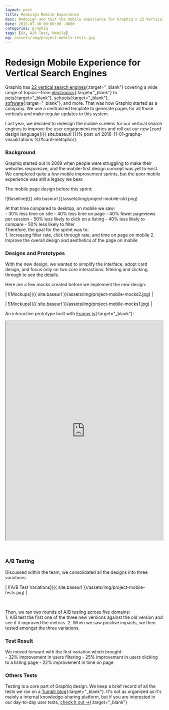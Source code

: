 ```yaml
---
layout: post
title: Redesign Mobile Experience
desc: Redesign and test the mobile experience for Graphiq's 22 Vertical Search Engines. Improve user engagement metrics by over 20%.
date: 2015-07-30 00:00:00 -0800
categories: graphiq
tags: [UX, A/B Test, Mobile]
og: /assets/img/project-mobile-tests.jpg
---
```


# Redesign Mobile Experience for Vertical Search Engines

Graphiq has [22 vertical search engines](https://www.graphiq.com/vertical-search){:target="_blank"} covering a wide range of topics—from [electronics](https://www.specout.com/){:target="_blank"} to [pets](https://www.petbreeds.com/){:target="_blank"}, [schools](https://www.startclass.com/){:target="_blank"}, [software](https://www.softwareinsider.com/){:target="_blank"}, and more. That was how Graphiq started as a company. We use a centralized template to generate pages for all those verticals and make regular updates to this system.

Last year, we decided to redesign the mobile screens for our vertical search engines to improve the user engagement metrics and roll out our new [card design language]({{ site.baseurl }}{% post_url 2016-11-01-graphq-visualizations %}#card-metaphor).

### Background

Graphiq started out in 2009 when people were struggling to make their websites responsive, and the mobile-first design concept was yet to exist. We completed quite a few mobile improvement sprints, but the poor mobile experience was still a legacy we bear.

The mobile page design before this sprint:

![Baseline]({{ site.baseurl }}/assets/img/project-mobile-old.png)

<div>At that time compared to desktop, on mobile we saw:</div>
- 30% less time on site
- 40% less time on page
- 40% fewer pageviews per session
- 50% less likely to click on a listing
- 40% less likely to compare
- 50% less likely to filter

<div>Therefore, the goal for the sprint was to:</div>
1. Increasing filter rate, click through rate, and time on page on mobile
2. Improve the overall design and aesthetics of the page on mobile

### Designs and Prototypes

With the new design, we wanted to simplify the interface, adopt card design, and focus only on two core interactions: filtering and clicking through to see the details.

Here are a few mocks created before we implement the new design:

| ![Mockups]({{ site.baseurl }}/assets/img/project-mobile-mocks2.jpg) |

| ![Mockups]({{ site.baseurl }}/assets/img/project-mobile-mocks1.jpg) |

An interactive prototype built with [Framer.js](https://framer.com/){:target="_blank"}:

<iframe src="http://prototyp.in/#!/interaction/-KdxIdXTgNGLbj3Hcia4" width="100%" height="700"></iframe>

&#160;

### A/B Testing

Discussed within the team, we consolidated all the designs into three variations:

| ![A/B Test Variations]({{ site.baseurl }}/assets/img/project-mobile-tests.jpg) |

&#160;

<div>Then, we ran two rounds of A/B testing across five domains:</div>
1. A/B test the first one of the three new versions against the old version and see if it improved the metrics.
2. When we saw positive impacts, we then tested amongst the three variations.

### Test Result

<div>We moved forward with the first variation which brought:</div>
- 32% improvement in users filtering
- 25% improvement in users clicking to a listing page
- 22% improvement in time on page

### Others Tests

Testing is a core part of Graphiq design. We keep a brief record of all the tests we ran on a [Tumblr blog](http://graphiqeng.com/){:target="_blank"}. It's not as organized as it's mainly a internal knowledge-sharing platform, but if you are interested in our day-to-day user tests, [check it out &#8594;](http://graphiqeng.com/){:target="_blank"}